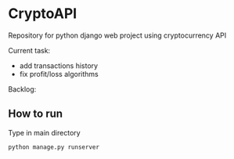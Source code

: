 # CryptoAPI
Repository for python django web project using cryptocurrency API

Current task:
- add transactions history
- fix profit/loss algorithms

Backlog:

## How to run
Type in main directory
```
python manage.py runserver
```
